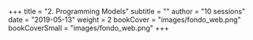 +++
title = "2. Programming Models"
subtitle = ""
author = "10 sessions"
date = "2019-05-13"
weight = 2
bookCover = "images/fondo_web.png"
bookCoverSmall = "images/fondo_web.png"
+++
